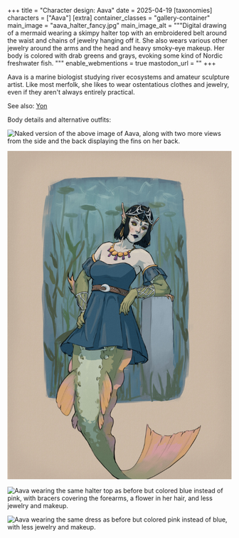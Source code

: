 +++
title = "Character design: Aava"
date = 2025-04-19
[taxonomies]
characters = ["Aava"]
[extra]
container_classes = "gallery-container"
main_image = "aava_halter_fancy.jpg"
main_image_alt = """Digital drawing of a mermaid wearing a skimpy halter top
with an embroidered belt around the waist and chains of jewelry hanging off it.
She also wears various other jewelry around the arms and the head and heavy smoky-eye makeup.
Her body is colored with drab greens and grays, evoking some kind of Nordic freshwater fish.
"""
enable_webmentions = true
mastodon_url = ""
+++

Aava is a marine biologist studying river ecosystems
and amateur sculpture artist.
Like most merfolk, she likes to wear ostentatious clothes and jewelry,
even if they aren't always entirely practical.

See also: [Yon](/notes/yon/)

Body details and alternative outfits:

<!-- more -->

![Naked version of the above image of Aava,
along with two more views from the side and the back
displaying the fins on her back.](aava_nude.jpg)

![Aava wearing a strapless dress with the same jewelry and makeup as before.](aava_dress.jpg)

![Aava wearing the same halter top as before but colored blue instead of pink,
with bracers covering the forearms, a flower in her hair,
and less jewelry and makeup.](aava_halter_casual.jpg)

![Aava wearing the same dress as before but colored pink instead of blue,
with less jewelry and makeup.](aava_dress_casual.jpg)
